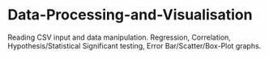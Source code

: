 # Data-Processing-and-Visualisation
Reading CSV input and data manipulation. Regression, Correlation, Hypothesis/Statistical Significant testing, Error Bar/Scatter/Box-Plot graphs.
